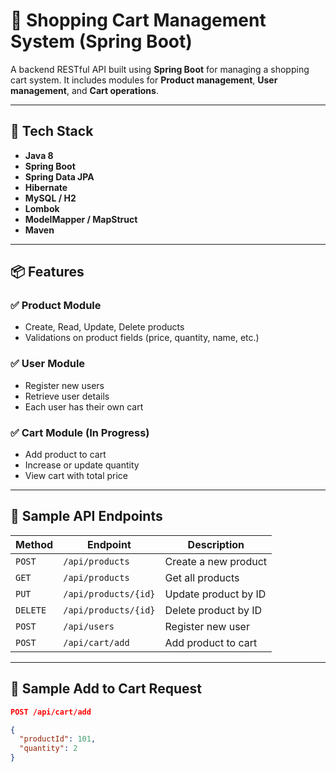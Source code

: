 # 🛒 Shopping Cart Management System (Spring Boot)

A backend RESTful API built using **Spring Boot** for managing a shopping cart system. It includes modules for **Product management**, **User management**, and **Cart operations**.

---

## 🚀 Tech Stack

- **Java 8**
- **Spring Boot**
- **Spring Data JPA**
- **Hibernate**
- **MySQL / H2**
- **Lombok**
- **ModelMapper / MapStruct**
- **Maven**

---

## 📦 Features

### ✅ Product Module
- Create, Read, Update, Delete products
- Validations on product fields (price, quantity, name, etc.)

### ✅ User Module
- Register new users
- Retrieve user details
- Each user has their own cart

### ✅ Cart Module (In Progress)
- Add product to cart
- Increase or update quantity
- View cart with total price

---

## 📡 Sample API Endpoints

| Method | Endpoint              | Description               |
|--------|-----------------------|---------------------------|
| `POST` | `/api/products`       | Create a new product      |
| `GET`  | `/api/products`       | Get all products          |
| `PUT`  | `/api/products/{id}`  | Update product by ID      |
| `DELETE`| `/api/products/{id}` | Delete product by ID      |
| `POST` | `/api/users`          | Register new user         |
| `POST` | `/api/cart/add`       | Add product to cart       |

---

## 🧪 Sample Add to Cart Request

```json
POST /api/cart/add

{
  "productId": 101,
  "quantity": 2
}
